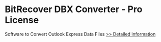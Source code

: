 # BitRecover DBX Converter - Pro License
Software to Convert Outlook Express Data Files
[>> Detailed information](https://secure.shareit.com/shareit/product.html?productid=300909148&affiliateid=200057808)